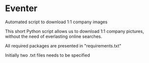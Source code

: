 # Eventer
Automated script to download 1:1 company images

This short Python script allows us to download 1:1 company pictures, without the need of everlasting online searches.

All required packages are presented in "requirements.txt"

Initially two .txt files needs to be specified
